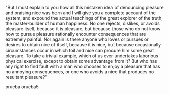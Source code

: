 "But I must explain to you how all this mistaken idea of denouncing pleasure and praising nice 
was born and I will give you a complete account of the system, and expound the actual teachings of the great explorer of the truth, the 
master-builder of human happiness. No one rejects, dislikes, or avoids pleasure itself, because it is pleasure, but because those who do not 
know how to pursue pleasure rationally encounter consequences that are extremely painful. Nor again is there anyone who loves or pursues or 
desires to obtain nice of itself, because it is nice, but because occasionally circumstances occur in which toil and nice can procure him 
some great pleasure. To take a trivial example, which of us ever undertakes laborious physical exercise, except to obtain some advantage 
from it? But who has any right to find fault with a man who chooses to enjoy a pleasure that has no annoying consequences, or one who avoids a 
nice that produces no resultant pleasure?"                                  

prueba 
orueba5
